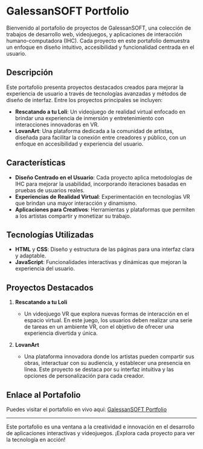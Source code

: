 # GalessanSOFT Portfolio

Bienvenido al portafolio de proyectos de GalessanSOFT, una colección de trabajos de desarrollo web, videojuegos, y aplicaciones de interacción humano-computadora (IHC). Cada proyecto en este portafolio demuestra un enfoque en diseño intuitivo, accesibilidad y funcionalidad centrada en el usuario.

## Descripción

Este portafolio presenta proyectos destacados creados para mejorar la experiencia de usuario a través de tecnologías avanzadas y métodos de diseño de interfaz. Entre los proyectos principales se incluyen:

- **Rescatando a tu Loli**: Un videojuego de realidad virtual enfocado en brindar una experiencia de inmersión y entretenimiento con interacciones innovadoras en VR.
- **LovanArt**: Una plataforma dedicada a la comunidad de artistas, diseñada para facilitar la conexión entre creadores y público, con un enfoque en accesibilidad y experiencia del usuario.

## Características

- **Diseño Centrado en el Usuario**: Cada proyecto aplica metodologías de IHC para mejorar la usabilidad, incorporando iteraciones basadas en pruebas de usuarios reales.
- **Experiencias de Realidad Virtual**: Experimentación en tecnologías VR que brindan una mayor interacción y dinamismo.
- **Aplicaciones para Creativos**: Herramientas y plataformas que permiten a los artistas compartir y monetizar su trabajo.

## Tecnologías Utilizadas

- **HTML** y **CSS**: Diseño y estructura de las páginas para una interfaz clara y adaptable.
- **JavaScript**: Funcionalidades interactivas y dinámicas que mejoran la experiencia del usuario.

## Proyectos Destacados

1. **Rescatando a tu Loli**  
   - Un videojuego VR que explora nuevas formas de interacción en el espacio virtual. En este juego, los usuarios deben realizar una serie de tareas en un ambiente VR, con el objetivo de ofrecer una experiencia divertida y única.

2. **LovanArt**  
   - Una plataforma innovadora donde los artistas pueden compartir sus obras, interactuar con su audiencia, y establecer una presencia en línea. Este proyecto se destaca por su interfaz intuitiva y las opciones de personalización para cada creador.

## Enlace al Portafolio

Puedes visitar el portafolio en vivo aquí: [GalessanSOFT Portfolio](https://santiagovl03.github.io/Own-Projects-WebPage/)

---

Este portafolio es una ventana a la creatividad e innovación en el desarrollo de aplicaciones interactivas y videojuegos. ¡Explora cada proyecto para ver la tecnología en acción!
